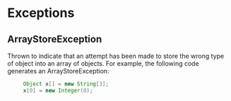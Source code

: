 # Exceptions


## ArrayStoreException

Thrown to indicate that an attempt has been made to store the wrong type of object into an array of objects. For example, the following code generates an ArrayStoreException:
```java
     Object x[] = new String[3];
     x[0] = new Integer(0);
```